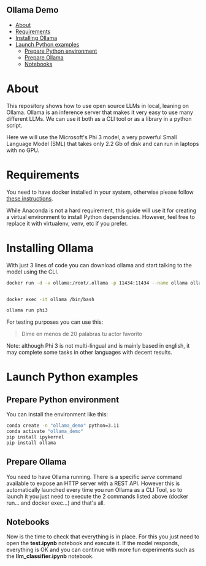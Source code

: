 Ollama Demo
-----------

- [About](#about)
- [Requirements](#requirements)
- [Installing Ollama](#installing-ollama)
- [Launch Python examples](#launch-python-examples)
  - [Prepare Python environment](#prepare-python-environment)
  - [Prepare Ollama](#prepare-ollama)
  - [Notebooks](#notebooks)


# About

This repository shows how to use open source LLMs in local, leaning on Ollama.
Ollama is an inference server that makes it very easy to use many different LLMs.
We can use it both as a CLI tool or as a library in a python script.

Here we will use the Microsoft's Phi 3 model, a very powerful Small Language Model (SML) that takes only 2.2 Gb of disk and can run in laptops with no GPU.

# Requirements

You need to have docker installed in your system, otherwise please follow [these instructions](https://docs.docker.com/engine/install/).

While Anaconda is not a hard requirement, this guide will use it for creating a virtual environment to install Python dependencies. However, feel free to replace it with virtualenv, venv, etc if you prefer.

# Installing Ollama

With just 3 lines of code you can download ollama and start talking to the model using the CLI.

```bash
docker run -d -v ollama:/root/.ollama -p 11434:11434 --name ollama ollama/ollama


docker exec -it ollama /bin/bash

ollama run phi3
```

For testing purposes you can use this:
> Dime en menos de 20 palabras tu actor favorito

Note: although Phi 3 is not multi-lingual and is mainly based in english, it may complete some tasks in other languages with decent results.


# Launch Python examples

## Prepare Python environment

You can install the environment like this:

```bash
conda create -n "ollama_demo" python=3.11
conda activate "ollama_demo"
pip install ipykernel
pip install ollama
```

## Prepare Ollama

You need to have Ollama running. There is a specific *serve* command available to expose an HTTP server with a REST API. However this is automatically launched every time you run Ollama as a CLI Tool, so to launch it you just need to execute the 2 commands listed above (docker run... and docker exec...) and that's all.

## Notebooks

Now is the time to check that everything is in place. For this you just need to open the **test.ipynb** notebook and execute it. If the model responds, everything is OK and you can continue with more fun experiments such as the **llm_classifier.ipynb** notebook.
